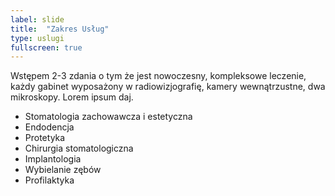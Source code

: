 ```yaml
---
label: slide
title:  "Zakres Usług"
type: uslugi
fullscreen: true
---
```

Wstępem 2-3 zdania o tym że jest nowoczesny, kompleksowe leczenie, każdy gabinet wyposażony w radiowizjografię, kamery wewnątrzustne, dwa mikroskopy. Lorem ipsum daj.

* Stomatologia zachowawcza i estetyczna
* Endodencja
* Protetyka
* Chirurgia stomatologiczna
* Implantologia
* Wybielanie zębów
* Profilaktyka
